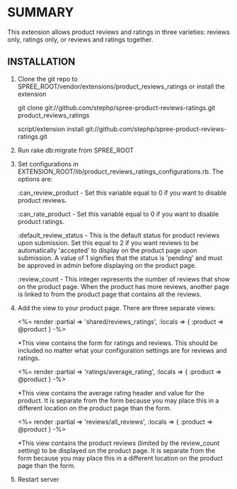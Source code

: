 SUMMARY
======

This extension allows product reviews and ratings in three varieties: reviews only, ratings only, or reviews and ratings together.

INSTALLATION
------------

1. Clone the git repo to SPREE_ROOT/vendor/extensions/product_reviews_ratings or install the extension

    git clone git://github.com/stephp/spree-product-reviews-ratings.git product_reviews_ratings

    script/extension install git://github.com/stephp/spree-product-reviews-ratings.git

2. Run rake db:migrate from SPREE_ROOT

3. Set configurations in EXTENSION_ROOT/lib/product_reviews_ratings_configurations.rb. The options are:

    :can_review_product - Set this variable equal to 0 if you want to disable product reviews.

    :can_rate_product - Set this variable equal to 0 if you want to disable product ratings.

    :default_review_status - This is the default status for product reviews upon submission. Set this equal to 2 if you want reviews to be automatically 'accepted' to display on the product page upon submission. A value of 1 signifies that the status is 'pending' and must be approved in admin before displaying on the product page.

    :review_count - This integer represents the number of reviews that show on the product page. When the product has more reviews, another page is linked to from the product page that contains all the reviews.

4. Add the view to your product page. There are three separate views:

    <%= render :partial => 'shared/reviews_ratings', :locals => { :product => @product } -%>

    *This view contains the form for ratings and reviews. This should be included no matter what your configuration settings are for reviews and ratings.

    <%= render :partial => 'ratings/average_rating', :locals => { :product => @product } -%>

    *This view contains the average rating header and value for the product. It is separate from the form because you may place this in a different location on the product page than the form.

    <%= render :partial => 'reviews/all_reviews', :locals => { :product => @product } -%>

    *This view contains the product reviews (limited by the review_count setting) to be displayed on the product page. It is separate from the form because you may place this in a different location on the product page than the form. 

5. Restart server
